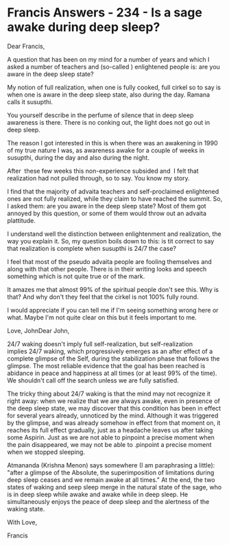 # Francis Answers - 234 - Is a sage awake during deep sleep?

  

  

Dear Francis,  

A question that has been on my mind for a number of years and which I asked a number of teachers and (so-called ) enlightened people is: are you aware in the deep sleep state?  

My notion of full realization, when one is fully cooked, full cirkel so to say is when one is aware in the deep sleep state, also during the day. Ramana calls it susupthi.  

You yourself describe in the perfume of silence that in deep sleep awareness is there. There is no conking out, the light does not go out in deep sleep.  

The reason I got interested in this is when there was an awakening in 1990 of my true nature I was, as awareness awake for a couple of weeks in susupthi, during the day and also during the night.  

After &nbsp;these few weeks this non-experience subsided and &nbsp;I felt that realization had not pulled through, so to say. You know my story.  

I find that the majority of advaita teachers and self-proclaimed enlightened ones are not fully realized, while they claim to have reached the summit. So, I asked them: are you aware in the deep sleep state? Most of them got annoyed by this question, or some of them would throw out an advaita plattitude.  

I understand well the distinction between enlightenment and realization, the way you explain it. So, my question boils down to this: is tit correct to say that realization is complete when susupthi is 24/7 the case?  

I feel that most of the pseudo advaita people are fooling themselves and along with that other people. There is in their writing looks and speech something which is not quite true or of the mark.  

It amazes me that almost 99% of the spiritual people don't see this. Why is that? And why don't they feel that the cirkel is not 100% fully round.  

I would appreciate if you can tell me if I'm seeing something wrong here or what. Maybe I'm not quite clear on this but it feels important to me.  

Love, JohnDear John,

24/7 waking doesn't imply full self-realization, but&nbsp;self-realization implies&nbsp;24/7 waking, which progressively emerges as an after effect of a complete glimpse of the Self, during the stabilization phase that follows the glimpse. The most reliable evidence that the goal has been reached is abidance in peace and happiness at all times (or at least 99% of the time). We shouldn't call off the search unless we are fully satisfied.

The tricky thing about 24/7 waking is that the mind may not recognize it right away: when we realize that we are always awake, even in presence of the deep sleep state, we may discover that this condition has been in effect for several years already, unnoticed by the mind. Although it was triggered by the glimpse, and was already somehow in effect from that moment on, it reaches its full effect gradually, just as a headache leaves us after taking some Aspirin. Just as we are not able to pinpoint a precise moment when the pain disappeared, we may not be able to .pinpoint a precise moment when we stopped sleeping.

Atmananda (Krishna Menon) says somewhere (I am paraphrasing a little): &quot;after a glimpse of the Absolute, the superimposition of limitations during deep sleep ceases and we remain awake at all times.&quot; At the end, the two states of waking and seep sleep merge in the natural state of the sage, who is in deep sleep while awake and awake while in deep sleep. He simultaneously enjoys the peace of deep sleep and the alertness of the waking state.

With Love,

Francis

